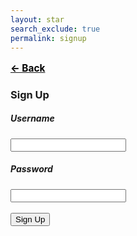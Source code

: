 ```yaml
---
layout: star
search_exclude: true
permalink: signup
--- 
```


<div class="card">
    <a href="javascript:history.back()"><p><- Back</p></a>
    <h3>Sign Up</h3>
    <h5>Username</h5>
    <input>
    <br>    
    <h5>Password</h5>
    <input>
    <br>
    <br>
    <button>Sign Up</button>
</div>

<style>
    p {
        text-align: left;
        font-size: 1.1em;
        font-weight: bold;
        color: #000000;
    }
</style>